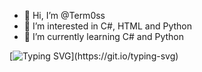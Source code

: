 - 👋 Hi, I’m @Term0ss
- 👀 I’m interested in C#, HTML and Python
- 🌱 I’m currently learning C# and Python

[![Typing SVG](https://readme-typing-svg.demolab.com/?lines=Touch+some+grass.;You+stupid+human.;Please.;+I+will+cry.)](https://git.io/typing-svg)
